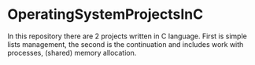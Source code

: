 # OperatingSystemProjectsInC
In this repository there are 2 projects written in C language. First is simple lists management, the second is the continuation and includes work with processes, (shared) memory allocation.
